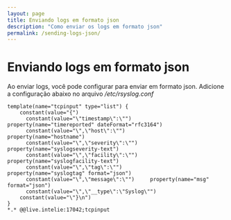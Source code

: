 ```yaml
---
layout: page
title: Enviando logs em formato json
description: "Como enviar os logs em formato json"
permalink: /sending-logs-json/
---
```


# Enviando logs em formato json

Ao enviar logs, você pode configurar para enviar em formato json.
Adicione a configuração abaixo no arquivo */etc/rsyslog.conf*

    template(name="tcpinput" type="list") {
        constant(value="{")
          constant(value="\"timestamp\":\"")      property(name="timereported" dateFormat="rfc3164")
          constant(value="\",\"host\":\"")        property(name="hostname")
          constant(value="\",\"severity\":\"")    property(name="syslogseverity-text")
          constant(value="\",\"facility\":\"")    property(name="syslogfacility-text")
          constant(value="\",\"tag\":\"")         property(name="syslogtag" format="json")
          constant(value="\",\"message\":\"")     property(name="msg" format="json")
          constant(value="\",\"__type\":\"Syslog\"")
        constant(value="\"}\n")
    }
    *.* @@live.intelie:17042;tcpinput